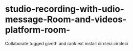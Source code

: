 # studio-recording-with-udio-message-Room-and-videos-platform-room-
Collaborate tugged giveth and rank 
ext install circleci.circleci

